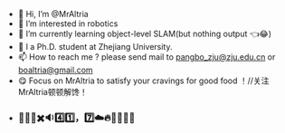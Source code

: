 - 👋 Hi, I’m @MrAltria
- 👀 I’m interested in robotics
- 🌱 I’m currently learning object-level SLAM(but nothing output 👈😂)
- 💞️ I a Ph.D. student at Zhejiang University.
- 📫 How to reach me ?
please send mail to pangbo_zju@zju.edu.cn or boaltria@gmail.com
- :yum: Focus on MrAltria to satisfy your cravings for good food ！//关注MrAltria顿顿解馋！
- ### 🐶🍐🥘✖️🔉4️⃣1️⃣，7️⃣☁️🔥🦇👃🎼🈯

<!---
MrAltria/MrAltria is a ✨ special ✨ repository because its `README.md` (this file) appears on your GitHub profile.
You can click the Preview link to take a look at your changes.
--->
